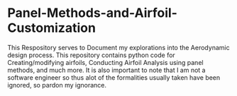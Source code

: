 # Panel-Methods-and-Airfoil-Customization
This Respository serves to Document my explorations into the Aerodynamic design process. This repository contains python code for Creating/modifying airfoils, Conducting Airfoil Analysis using panel methods, and much more. It is also important to note that I am not a software engineer so thus alot of the formalities usually taken have been ignored, so pardon my ignorance. 
